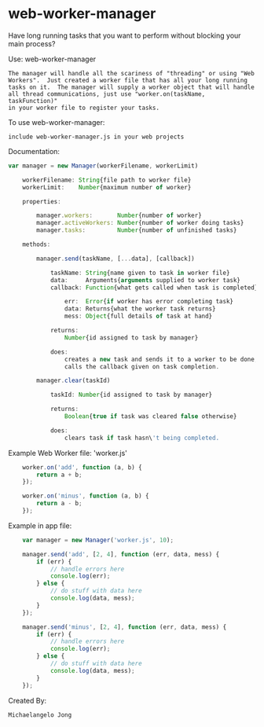 web-worker-manager
==================

Have long running tasks that you want to perform without blocking your main process?

Use: web-worker-manager

    The manager will handle all the scariness of "threading" or using "Web Workers".  Just created a worker file that has all your long running
    tasks on it.  The manager will supply a worker object that will handle
    all thread communications, just use "worker.on(taskName, taskFunction)"
    in your worker file to register your tasks.

To use web-worker-manager:

    include web-worker-manager.js in your web projects

Documentation:
```javascript
var manager = new Manager(workerFilename, workerLimit)

    workerFilename: String{file path to worker file}
    workerLimit:    Number{maximum number of worker}

    properties:

        manager.workers:       Number{number of worker}
        manager.activeWorkers: Number{number of worker doing tasks}
        manager.tasks:         Number{number of unfinished tasks}

    methods:

        manager.send(taskName, [...data], [callback])

            taskName: String{name given to task in worker file}
            data:     Arguments{arguments supplied to worker task}
            callback: Function{what gets called when task is completed}

                err:  Error{if worker has error completing task}
                data: Returns{what the worker task returns}
                mess: Object{full details of task at hand}

            returns:
                Number{id assigned to task by manager}

            does:
                creates a new task and sends it to a worker to be done,
                calls the callback given on task completion.

        manager.clear(taskId)

            taskId: Number{id assigned to task by manager}

            returns:
                Boolean{true if task was cleared false otherwise}

            does:
                clears task if task hasn\'t being completed.
```
Example Web Worker file: 'worker.js'
```javascript
    worker.on('add', function (a, b) {
        return a + b;
    });

    worker.on('minus', function (a, b) {
        return a - b;
    });
```
Example in app file:
```javascript
    var manager = new Manager('worker.js', 10);

    manager.send('add', [2, 4], function (err, data, mess) {
        if (err) {
            // handle errors here
            console.log(err);
        } else {
            // do stuff with data here
            console.log(data, mess);
        }
    });

    manager.send('minus', [2, 4], function (err, data, mess) {
        if (err) {
            // handle errors here
            console.log(err);
        } else {
            // do stuff with data here
            console.log(data, mess);
        }
    });
```

Created By:

    Michaelangelo Jong